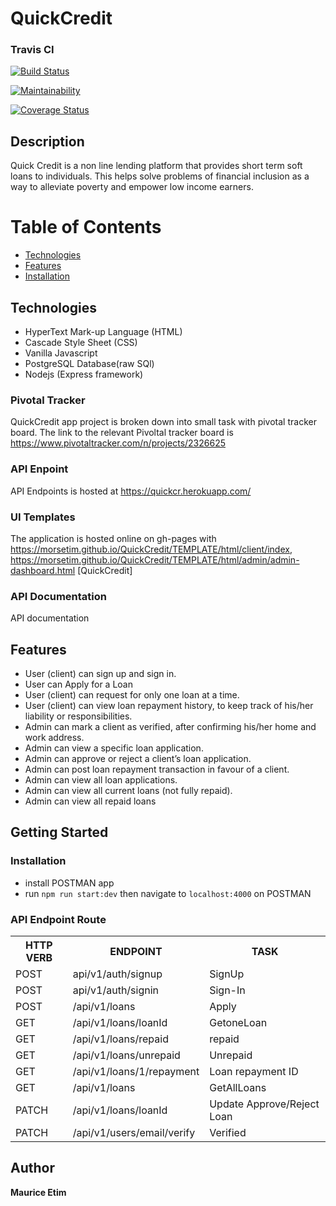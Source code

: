 # QuickCredit

### Travis CI
[![Build Status](https://travis-ci.com/Morsetim/QuickCredit.svg?branch=develop)](https://travis-ci.com/Morsetim/QuickCredit)

[![Maintainability](https://api.codeclimate.com/v1/badges/ecf7634786c036bb3d9f/maintainability)](https://codeclimate.com/github/Morsetim/QuickCredit/maintainability)

[![Coverage Status](https://coveralls.io/repos/github/Morsetim/QuickCredit/badge.svg)](https://coveralls.io/github/Morsetim/QuickCredit)
## Description
Quick Credit is a non line lending platform that provides short term soft loans to individuals. This helps solve problems of financial inclusion as a way to alleviate poverty and empower low income earners.

# Table of Contents

 * [Technologies](#technologies)
 * [Features](#features)
 * [Installation](#installation)

## Technologies
* HyperText Mark-up Language (HTML)
* Cascade Style Sheet (CSS)
* Vanilla Javascript
* PostgreSQL Database(raw SQl)
* Nodejs (Express framework)

### Pivotal Tracker
QuickCredit app project is broken down into small task with pivotal tracker board. The link to the relevant Pivoltal tracker board is https://www.pivotaltracker.com/n/projects/2326625


### API Enpoint
API Endpoints is hosted at https://quickcr.herokuapp.com/

### UI Templates
The application is hosted online on gh-pages with https://morsetim.github.io/QuickCredit/TEMPLATE/html/client/index,
https://morsetim.github.io/QuickCredit/TEMPLATE/html/admin/admin-dashboard.html
 [QuickCredit] 

### API Documentation
API documentation 


## Features
- User (client) can sign up and sign in.
- User can Apply for a Loan
- User (client) can request for only one loan at a time.
- User (client) can view loan repayment history, to keep track of his/her liability or
responsibilities.
- Admin can mark a client as verified, after confirming his/her home and work address.
- Admin can view a specific loan application.
- Admin can approve or reject a client’s loan application.
- Admin can post loan repayment transaction in favour of a client.
- Admin can view all loan applications.
- Admin can view all current loans (not fully repaid).
- Admin can view all repaid loans

## Getting Started
### Installation
- install POSTMAN app
- run `npm run start:dev` then navigate to `localhost:4000` on POSTMAN


### API Endpoint Route 
<table>
<tr><th>HTTP VERB</th><th>ENDPOINT</th><th>TASK</th></tr>

<tr><td>POST</td> <td>api/v1/auth/signup</td> <td> SignUp </td></tr>

<tr><td>POST</td> <td>api/v1/auth/signin</td> <td> Sign-In </td></tr>

<tr><td>POST</td> <td>/api/v1/loans</td> <td> Apply </td></tr>

<tr><td>GET</td> <td>/api/v1/loans/loanId</td> <td> GetoneLoan </td></tr>

<tr><td>GET</td> <td>/api/v1/loans/repaid</td> <td> repaid </td></tr>

<tr><td>GET</td> <td>/api/v1/loans/unrepaid</td> <td> Unrepaid </td></tr>

<tr><td>GET</td> <td>/api/v1/loans/1/repayment</td> <td> Loan repayment ID</td></tr>

<tr><td>GET</td> <td>/api/v1/loans</td> <td> GetAllLoans</td></tr>

<tr><td>PATCH</td> <td>/api/v1/loans/loanId</td> <td> Update Approve/Reject Loan</td></tr>

<tr><td>PATCH</td> <td>/api/v1/users/email/verify</td> <td>Verified</td></tr>






</table>

## Author
**Maurice Etim**  